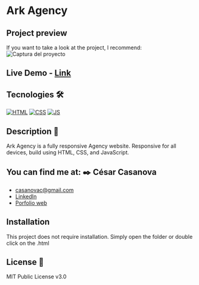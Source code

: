 # Ark Agency

## Project preview
If you want to take a look at the project, I recommend:
![Captura del proyecto](![desktop](https://github.com/arkhanis/LandingPage-agency/assets/68834617/29c809df-20c1-4137-9ae8-588e8655c290))

## Live Demo - [Link](https://arkhanis.github.io/LandingPage-agency/)

## Tecnologies 🛠
<!-- Icons taken from: https://github.com/hendrasob/badges/blob/master/README.md y https://github.com/alexandresanlim/Badges4-README.md-Profile -->
[![HTML](https://img.shields.io/badge/HTML5-E34F26?style=for-the-badge&logo=html5&logoColor=white)](https://es.wikipedia.org/wiki/HTML5)
[![CSS](https://img.shields.io/badge/CSS3-1572B6?style=for-the-badge&logo=css3&logoColor=white)](https://es.wikipedia.org/wiki/CSS)
[![JS](https://img.shields.io/badge/JavaScript-F7DF1E?style=for-the-badge&logo=javascript&logoColor=black)](https://es.wikipedia.org/wiki/JavaScript)

## Description 📑
Ark Agency is a fully responsive Agency website. Responsive for all devices, build using HTML, CSS, and JavaScript.

## You can find me at: ✒️ **César Casanova**
* [casanovac@gmail.com](casanovac@gmail.com)
* [LinkedIn](https://www.linkedin.com/in/cesar-casanova/)
* [Porfolio web](https://casanovacesar.com/)

## Installation 
This project does not require installation. Simply open the folder or double click on the .html
  
## License 📄
MIT Public License v3.0
